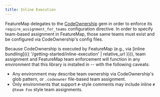 ```yaml
---
title: Inline Execution
---
```


FeatureMap delegates to the [CodeOwnership](https://github.com/rubyatscale/code_ownership) gem in order to enforce its `require_assignment_for_teams` configuration directive.  In order to specify team-based assignment in FeatureMap, those same teams must exist and be configured via CodeOwnership's config files.

Because CodeOwnership is executed by FeatureMap (e.g., via [inline bundling]({{ '/getting-started/inline-execution' | relative_url }})), team assignment and FeatureMap team enforcement will function in any environment that this library is installed in -- with the following caveats:

  - Any environment may describe team ownership via CodeOwnership's glob pattern, or `.codeowner` file-based team assignment.
  - Only environments that support `#`-style comments may include inline `# @team Foo` style team assignments.
